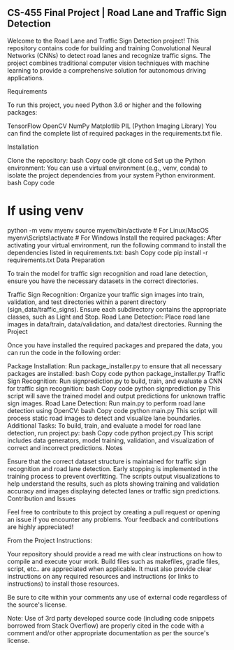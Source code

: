 CS-455 Final Project | Road Lane and Traffic Sign Detection
-------------------------------------------------------------

Welcome to the Road Lane and Traffic Sign Detection project! This repository contains code for building and training Convolutional Neural Networks (CNNs) to detect road lanes and recognize traffic signs. The project combines traditional computer vision techniques with machine learning to provide a comprehensive solution for autonomous driving applications.

Requirements

To run this project, you need Python 3.6 or higher and the following packages:

TensorFlow
OpenCV
NumPy
Matplotlib
PIL (Python Imaging Library)
You can find the complete list of required packages in the requirements.txt file.

Installation

Clone the repository:
bash
Copy code
git clone <your-repository-url>
cd <your-repository-folder>
Set up the Python environment:
You can use a virtual environment (e.g., venv, conda) to isolate the project dependencies from your system Python environment.
bash
Copy code
# If using venv
python -m venv myenv
source myenv/bin/activate  # For Linux/MacOS
myenv\Scripts\activate     # For Windows
Install the required packages:
After activating your virtual environment, run the following command to install the dependencies listed in requirements.txt:
bash
Copy code
pip install -r requirements.txt
Data Preparation

To train the model for traffic sign recognition and road lane detection, ensure you have the necessary datasets in the correct directories.

Traffic Sign Recognition:
Organize your traffic sign images into train, validation, and test directories within a parent directory (sign_data/traffic_signs).
Ensure each subdirectory contains the appropriate classes, such as Light and Stop.
Road Lane Detection:
Place road lane images in data/train, data/validation, and data/test directories.
Running the Project

Once you have installed the required packages and prepared the data, you can run the code in the following order:

Package Installation:
Run package_installer.py to ensure that all necessary packages are installed:
bash
Copy code
python package_installer.py
Traffic Sign Recognition:
Run signprediction.py to build, train, and evaluate a CNN for traffic sign recognition:
bash
Copy code
python signprediction.py
This script will save the trained model and output predictions for unknown traffic sign images.
Road Lane Detection:
Run main.py to perform road lane detection using OpenCV:
bash
Copy code
python main.py
This script will process static road images to detect and visualize lane boundaries.
Additional Tasks:
To build, train, and evaluate a model for road lane detection, run project.py:
bash
Copy code
python project.py
This script includes data generators, model training, validation, and visualization of correct and incorrect predictions.
Notes

Ensure that the correct dataset structure is maintained for traffic sign recognition and road lane detection.
Early stopping is implemented in the training process to prevent overfitting.
The scripts output visualizations to help understand the results, such as plots showing training and validation accuracy and images displaying detected lanes or traffic sign predictions.
Contribution and Issues

Feel free to contribute to this project by creating a pull request or opening an issue if you encounter any problems. Your feedback and contributions are highly appreciated!


From the Project Instructions:

Your repository should provide a read me with clear instructions on how to compile and execute your work.
Build files such as makefiles, gradle files, script, etc.. are appreciated when applicable.
It must also provide clear instructions on any required resources and instructions (or links to instructions) to install those resources.

Be sure to cite within your comments any use of external code regardless of the source's license.

Note: Use of 3rd party developed source code (including code snippets borrowed from Stack Overflow) are properly cited in the code with a comment and/or other appropriate documentation as per the source's license.
